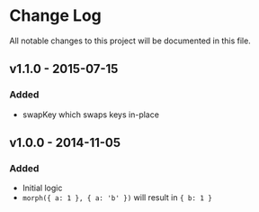 # Change Log
All notable changes to this project will be documented in this file.

## v1.1.0 - 2015-07-15
### Added
- swapKey which swaps keys in-place

## v1.0.0 - 2014-11-05
### Added
- Initial logic
- `morph({ a: 1 }, { a: 'b' })` will result in `{ b: 1 }`
